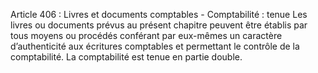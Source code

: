 Article 406 : Livres et documents comptables - Comptabilité : tenue
Les livres ou documents prévus au présent chapitre peuvent être établis par tous moyens ou procédés conférant par eux-mêmes un caractère d’authenticité aux écritures comptables et permettant le contrôle de la comptabilité.
La comptabilité est tenue en partie double.